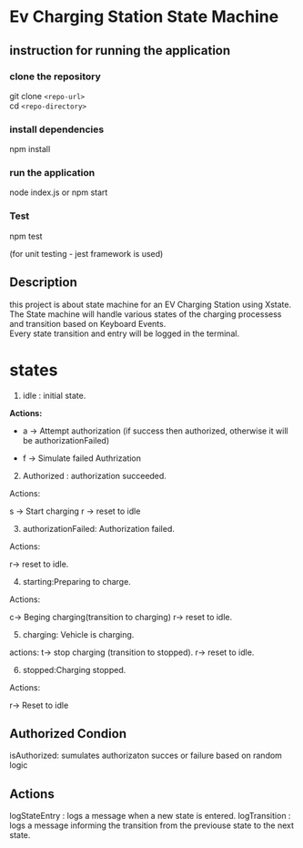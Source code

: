 # Ev Charging Station State Machine

## instruction for running the application 

### clone the repository

git clone ``<repo-url>`` \
cd ``<repo-directory>``

### install dependencies

npm install

### run the application 

node index.js
or 
npm start

### Test

npm test

(for unit testing - jest framework is used)

## Description

this project is about state machine for an EV Charging Station using Xstate.\
The State machine will handle various states of the charging processess and transition based on Keyboard Events.\
Every state transition and entry will be logged in the terminal.

# states

1. idle : initial state.

**Actions:** 

- a -> Attempt authorization (if success then authorized, otherwise it will be authorizationFailed)

- f -> Simulate failed Authrization

2. Authorized : authorization succeeded.

Actions:

s -> Start charging 
r -> reset to idle

3. authorizationFailed: Authorization failed.

Actions:

r-> reset to idle.

4. starting:Preparing to charge.

Actions: 

c-> Beging charging(transition to charging)
r->  reset to idle.

5. charging: Vehicle is charging.

actions: 
t-> stop charging (transition to stopped).
r-> reset to idle.

6. stopped:Charging stopped.

Actions:

r-> Reset to idle

## Authorized Condion

isAuthorized: sumulates authorizaton succes or failure based on random logic

## Actions 

logStateEntry : logs a message when a new state is entered.
logTransition : logs a message informing the transition from the previouse state to the next state.

